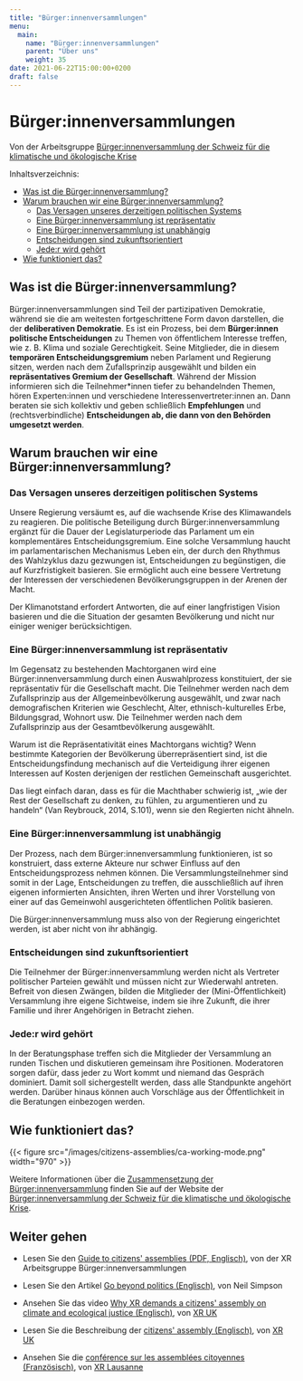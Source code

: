 ```yaml
---
title: "Bürger:innenversammlungen"
menu:
  main:
    name: "Bürger:innenversammlungen"
    parent: "Über uns"
    weight: 35
date: 2021-06-22T15:00:00+0200
draft: false
---
```

# Bürger:innenversammlungen

Von der Arbeitsgruppe [Bürger:innenversammlung der Schweiz
für die klimatische und ökologische Krise](https://citizens-democracy.ch/?lang=de)

Inhaltsverzeichnis:
- [Was ist die Bürger:innenversammlung?](#was-ist-die-bürgerinnenversammlung)
- [Warum brauchen wir eine Bürger:innenversammlung?](#warum-brauchen-wir-eine-bürgerinnenversammlung)
  - [Das Versagen unseres derzeitigen politischen Systems](#das-versagen-unseres-derzeitigen-politischen-systems)
  - [Eine Bürger:innenversammlung ist repräsentativ](#eine-bürgerinnenversammlung-ist-repräsentativ)
  - [Eine Bürger:innenversammlung ist unabhängig](#eine-bürgerinnenversammlung-ist-unabhängig)
  - [Entscheidungen sind zukunftsorientiert](#entscheidungen-sind-zukunftsorientiert)
  - [Jede:r wird gehört](#jeder-wird-gehört)
- [Wie funktioniert das?](#wie-funktioniert-das)

## Was ist die Bürger:innenversammlung?

Bürger:innenversammlungen sind Teil der partizipativen Demokratie, während sie die am weitesten fortgeschrittene Form davon darstellen, die der **deliberativen Demokratie**. Es ist ein Prozess, bei dem **Bürger:innen politische Entscheidungen** zu Themen von öffentlichem Interesse treffen, wie z. B. Klima und soziale Gerechtigkeit. Seine Mitglieder, die in diesem **temporären Entscheidungsgremium** neben Parlament und Regierung sitzen, werden nach dem Zufallsprinzip ausgewählt und bilden ein **repräsentatives Gremium der Gesellschaft**. Während der Mission informieren sich die Teilnehmer*innen tiefer zu behandelnden Themen, hören Experten:innen und verschiedene Interessenvertreter:innen an. Dann beraten sie sich kollektiv und geben schließlich **Empfehlungen** und (rechtsverbindliche) **Entscheidungen ab, die dann von den Behörden umgesetzt werden**.

## Warum brauchen wir eine Bürger:innenversammlung?

### Das Versagen unseres derzeitigen politischen Systems

Unsere Regierung versäumt es, auf die wachsende Krise des Klimawandels zu reagieren. Die politische Beteiligung durch Bürger:innenversammlung ergänzt für die Dauer der Legislaturperiode das Parlament um ein komplementäres Entscheidungsgremium. Eine solche Versammlung haucht im parlamentarischen Mechanismus Leben ein, der durch den Rhythmus des Wahlzyklus dazu gezwungen ist, Entscheidungen zu begünstigen, die auf Kurzfristigkeit basieren. Sie ermöglicht auch eine bessere Vertretung der Interessen der verschiedenen Bevölkerungsgruppen in der Arenen der Macht.

Der Klimanotstand erfordert Antworten, die auf einer langfristigen Vision basieren und die die Situation der gesamten Bevölkerung und nicht nur einiger weniger berücksichtigen.

### Eine Bürger:innenversammlung ist repräsentativ

Im Gegensatz zu bestehenden Machtorganen wird eine Bürger:innenversammlung durch einen Auswahlprozess konstituiert, der sie repräsentativ für die Gesellschaft macht. Die Teilnehmer werden nach dem Zufallsprinzip aus der Allgemeinbevölkerung ausgewählt, und zwar nach demografischen Kriterien wie Geschlecht, Alter, ethnisch-kulturelles Erbe, Bildungsgrad, Wohnort usw. Die Teilnehmer werden nach dem Zufallsprinzip aus der Gesamtbevölkerung ausgewählt.

Warum ist die Repräsentativität eines Machtorgans wichtig? Wenn bestimmte Kategorien der Bevölkerung überrepräsentiert sind, ist die Entscheidungsfindung mechanisch auf die Verteidigung ihrer eigenen Interessen auf Kosten derjenigen der restlichen Gemeinschaft ausgerichtet.

Das liegt einfach daran, dass es für die Machthaber schwierig ist, „wie der Rest der Gesellschaft zu denken, zu fühlen, zu argumentieren und zu handeln“ (Van Reybrouck, 2014, S.101), wenn sie den Regierten nicht ähneln.

### Eine Bürger:innenversammlung ist unabhängig

Der Prozess, nach dem Bürger:innenversammlung funktionieren, ist so konstruiert, dass externe Akteure nur schwer Einfluss auf den Entscheidungsprozess nehmen können. Die Versammlungsteilnehmer sind somit in der Lage, Entscheidungen zu treffen, die ausschließlich auf ihren eigenen informierten Ansichten, ihren Werten und ihrer Vorstellung von einer auf das Gemeinwohl ausgerichteten öffentlichen Politik basieren.

Die Bürger:innenversammlung muss also von der Regierung eingerichtet werden, ist aber nicht von ihr abhängig.

### Entscheidungen sind zukunftsorientiert

Die Teilnehmer der Bürger:innenversammlung werden nicht als Vertreter politischer Parteien gewählt und müssen nicht zur Wiederwahl antreten. Befreit von diesen Zwängen, bilden die Mitglieder der (Mini-Öffentlichkeit) Versammlung ihre eigene Sichtweise, indem sie ihre Zukunft, die ihrer Familie und ihrer Angehörigen in Betracht ziehen.

### Jede:r wird gehört

In der Beratungsphase treffen sich die Mitglieder der Versammlung an runden Tischen und diskutieren gemeinsam ihre Positionen. Moderatoren sorgen dafür, dass jeder zu Wort kommt und niemand das Gespräch dominiert. Damit soll sichergestellt werden, dass alle Standpunkte angehört werden. Darüber hinaus können auch Vorschläge aus der Öffentlichkeit in die Beratungen einbezogen werden.

## Wie funktioniert das?

{{< figure src="/images/citizens-assemblies/ca-working-mode.png" width="970" >}}

Weitere Informationen über die [Zusammensetzung der Bürger:innenversammlung](https://citizens-democracy.ch/about-the-ca/?lang=de) finden Sie auf der Website der [Bürger:innenversammlung der Schweiz
für die klimatische und ökologische Krise](https://citizens-democracy.ch/?lang=de).

## Weiter gehen

- Lesen Sie den [Guide to citizens' assemblies (PDF, Englisch)](https://extinctionrebellion.uk/wp-content/uploads/2019/06/The-Extinction-Rebellion-Guide-to-Citizens-Assemblies-Version-1.1-25-June-2019.pdf), von der XR Arbeitsgruppe Bürger:innenversammlungen

- Lesen Sie den Artikel [Go beyond politics (Englisch)](https://rebellion.global/blog/2021/01/05/citizens-assembly-climate-change/), von Neil Simpson

- Ansehen Sie das video [Why XR demands a citizens' assembly on climate and ecological justice (Englisch)](https://www.youtube.com/watch?v=WTILQFaREZ4), von [XR UK](https://extinctionrebellion.uk)

- Lesen Sie die Beschreibung der [citizens' assembly (Englisch)](https://extinctionrebellion.uk/go-beyond-politics/citizens-assembly), von [XR UK](https://extinctionrebellion.uk)

- Ansehen Sie die [conférence sur les assemblées citoyennes (Französisch)](https://www.youtube.com/watch?v=cYFAitDNNVU), von [XR Lausanne](https://xrlausanne.ch)
